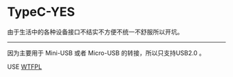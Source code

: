 # TypeC-YES

由于生活中的各种设备接口不结实不方便不统一不舒服所以开坑。

---

因为主要用于 Mini-USB 或者 Micro-USB 的转接，所以只支持USB2.0 。

USE [WTFPL]( https://en.wikipedia.org/wiki/WTFPL?tdsourcetag=s_pctim_aiomsg "WTFPL")

